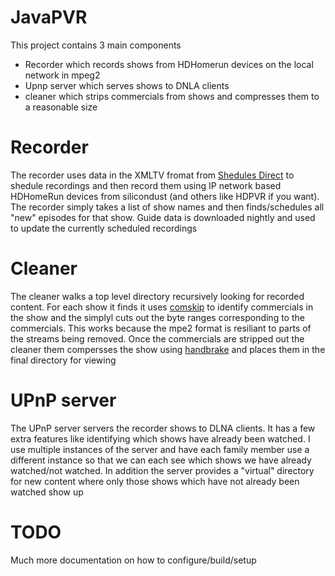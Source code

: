 # JavaPVR

This project contains 3 main components

* Recorder which records shows from HDHomerun devices on the local network in mpeg2
* Upnp server which serves shows to DNLA clients
* cleaner which strips commercials from shows and compresses them to a reasonable size

# Recorder

The recorder uses data in the XMLTV fromat from [Shedules Direct](http://www.schedulesdirect.org) 
to shedule recordings and then record them using IP network based HDHomeRun devices from
silicondust (and others like HDPVR if you want). The recorder simply takes a list of 
show names and then finds/schedules all "new" episodes for that show. Guide data is
downloaded nightly and used to update the currently scheduled recordings

# Cleaner

The cleaner walks a top level directory recursively looking for recorded content. 
For each show it finds it uses [comskip](www.kaashoek.com/comskip) to identify
commercials in the show and the simplyl cuts out the byte ranges corresponding
to the commercials.  This works because the mpe2 format is resiliant to parts
of the streams being removed.  Once the commercials are stripped out the 
cleaner them compersses the show using [handbrake](https://handbrake.fr) and
places them in the final directory for viewing

# UPnP server

The UPnP server servers the recorder shows to DLNA clients.  It has a few extra
features like identifying which shows have already been watched.  I use multiple
instances of the server and have each family member use a different instance so
that we can each see which shows we have already watched/not watched. In addition
the server provides a "virtual" directory for new content where only those
shows which have not already been watched show up

# TODO

Much more documentation on how to configure/build/setup 



 
